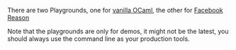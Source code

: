 

There are two Playgrounds, one for
[vanilla OCaml](https:////bloomberg.github.io/bucklescript/js-demo),
the other for
[Facebook Reason](https:////bloomberg.github.io/bucklescript/reason-demo)

Note that the playgrounds are only for demos, it might not be the latest,
you should always use the command line as your production tools.


